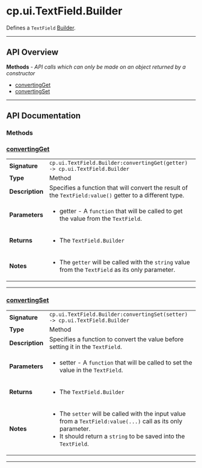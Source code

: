 # cp.ui.TextField.Builder

Defines a `TextField` [Builder](cp.ui.Builder.md).

---

## API Overview
**Methods** - _API calls which can only be made on an object returned by a constructor_
 * [convertingGet](#convertingget)
 * [convertingSet](#convertingset)


---

## API Documentation

### Methods


### [convertingGet](#convertingget)

|                                             |                                                                                     |
| --------------------------------------------|-------------------------------------------------------------------------------------|
| **Signature**                               | `cp.ui.TextField.Builder:convertingGet(getter) -> cp.ui.TextField.Builder`                                                                    |
| **Type**                                    | Method                                                                     |
| **Description**                             | Specifies a function that will convert the result of the `TextField:value()` getter to a different type.                                                                     |
| **Parameters**                              | <ul><li>getter - A `function` that will be called to get the value from the `TextField`.</li></ul> |
| **Returns**                                 | <ul><li>The `TextField.Builder`</li></ul>          |
| **Notes**                                   | <ul><li>The `getter` will be called with the `string` value from the `TextField` as its only parameter.</li></ul>                |

---

### [convertingSet](#convertingset)

|                                             |                                                                                     |
| --------------------------------------------|-------------------------------------------------------------------------------------|
| **Signature**                               | `cp.ui.TextField.Builder:convertingSet(setter) -> cp.ui.TextField.Builder`                                                                    |
| **Type**                                    | Method                                                                     |
| **Description**                             | Specifies a function to convert the value before setting it in the `TextField`.                                                                     |
| **Parameters**                              | <ul><li>setter - A `function` that will be called to set the value in the `TextField`.</li></ul> |
| **Returns**                                 | <ul><li>The `TextField.Builder`</li></ul>          |
| **Notes**                                   | <ul><li>The `setter` will be called with the input value from a `TextField:value(...)` call as its only parameter.</li><li>   It should return a `string` to be saved into the `TextField`.</li></ul>                |

---
